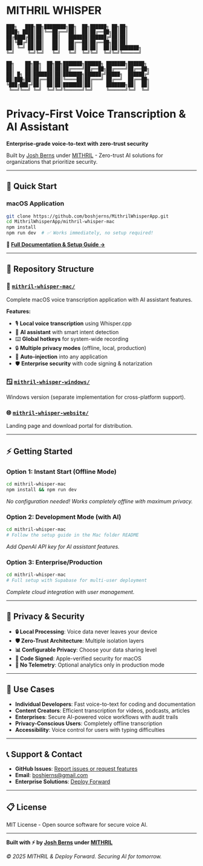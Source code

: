 # MITHRIL WHISPER

```
███╗   ███╗██╗████████╗██╗  ██╗██████╗ ██╗██╗     
████╗ ████║██║╚══██╔══╝██║  ██║██╔══██╗██║██║     
██╔████╔██║██║   ██║   ███████║██████╔╝██║██║     
██║╚██╔╝██║██║   ██║   ██╔══██║██╔══██╗██║██║     
██║ ╚═╝ ██║██║   ██║   ██║  ██║██║  ██║██║███████╗
╚═╝     ╚═╝╚═╝   ╚═╝   ╚═╝  ╚═╝╚═╝  ╚═╝╚═╝╚══════╝

██╗    ██╗██╗  ██╗██╗███████╗██████╗ ███████╗██████╗ 
██║    ██║██║  ██║██║██╔════╝██╔══██╗██╔════╝██╔══██╗
██║ █╗ ██║███████║██║███████╗██████╔╝█████╗  ██████╔╝
██║███╗██║██╔══██║██║╚════██║██╔═══╝ ██╔══╝  ██╔══██╗
╚███╔███╔╝██║  ██║██║███████║██║     ███████╗██║  ██║
 ╚══╝╚══╝ ╚═╝  ╚═╝╚═╝╚══════╝╚═╝     ╚══════╝╚═╝  ╚═╝
```

# Privacy-First Voice Transcription & AI Assistant

**Enterprise-grade voice-to-text with zero-trust security**

Built by [Josh Berns](https://github.com/boshjerns) under [MITHRIL](https://deployforward.com/mithril) - Zero-trust AI solutions for organizations that prioritize security.

---

## 🚀 **Quick Start**

### macOS Application
```bash
git clone https://github.com/boshjerns/MithrilWhisperApp.git
cd MithrilWhisperApp/mithril-whisper-mac
npm install
npm run dev  # ✅ Works immediately, no setup required!
```

**📖 [Full Documentation & Setup Guide →](./mithril-whisper-mac/README.md)**

---

## 📁 **Repository Structure**

### **🍎 [`mithril-whisper-mac/`](./mithril-whisper-mac/)**
Complete macOS voice transcription application with AI assistant features.

**Features:**
- 🎙️ **Local voice transcription** using Whisper.cpp
- 🤖 **AI assistant** with smart intent detection  
- ⌨️ **Global hotkeys** for system-wide recording
- 🔒 **Multiple privacy modes** (offline, local, production)
- 📝 **Auto-injection** into any application
- 🛡️ **Enterprise security** with code signing & notarization

### **🪟 [`mithril-whisper-windows/`](./mithril-whisper-windows/)**
Windows version (separate implementation for cross-platform support).

### **🌐 [`mithril-whisper-website/`](./mithril-whisper-website/)**
Landing page and download portal for distribution.

---

## ⚡ **Getting Started**

### **Option 1: Instant Start (Offline Mode)**
```bash
cd mithril-whisper-mac
npm install && npm run dev
```
*No configuration needed! Works completely offline with maximum privacy.*

### **Option 2: Development Mode (with AI)**
```bash
cd mithril-whisper-mac
# Follow the setup guide in the Mac folder README
```
*Add OpenAI API key for AI assistant features.*

### **Option 3: Enterprise/Production**
```bash
cd mithril-whisper-mac  
# Full setup with Supabase for multi-user deployment
```
*Complete cloud integration with user management.*

---

## 🔐 **Privacy & Security**

- **🔒 Local Processing**: Voice data never leaves your device
- **🛡️ Zero-Trust Architecture**: Multiple isolation layers
- **📊 Configurable Privacy**: Choose your data sharing level
- **🔐 Code Signed**: Apple-verified security for macOS
- **🚫 No Telemetry**: Optional analytics only in production mode

---

## 🎯 **Use Cases**

- **Individual Developers**: Fast voice-to-text for coding and documentation
- **Content Creators**: Efficient transcription for videos, podcasts, articles
- **Enterprises**: Secure AI-powered voice workflows with audit trails
- **Privacy-Conscious Users**: Completely offline transcription
- **Accessibility**: Voice control for users with typing difficulties

---

## 📞 **Support & Contact**

- **GitHub Issues**: [Report issues or request features](https://github.com/boshjerns/MithrilWhisperApp/issues)
- **Email**: [boshjerns@gmail.com](mailto:boshjerns@gmail.com)
- **Enterprise Solutions**: [Deploy Forward](https://deployforward.com/mithril)

---

## 📋 **License**

MIT License - Open source software for secure voice AI.

---

**Built with ⚡ by [Josh Berns](https://github.com/boshjerns) under [MITHRIL](https://deployforward.com/mithril)**

*© 2025 MITHRIL & Deploy Forward. Securing AI for tomorrow.*